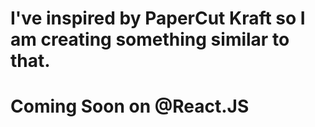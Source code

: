 # I've inspired by PaperCut Kraft so I am creating something similar to that.
# Coming Soon on @React.JS
